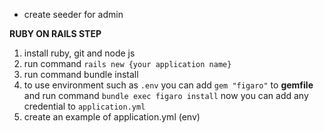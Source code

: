 - create seeder for admin


**RUBY ON RAILS STEP**
1. install ruby, git and node js
2. run command `rails new {your application name}`
3. run command bundle install
4. to use environment such as `.env` you can add `gem "figaro"` to **gemfile** and run command `bundle exec figaro install` now you can add any credential to `application.yml`
5. create an example of application.yml (env)
